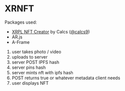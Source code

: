 # XRNFT

Packages used:

- [XRPL NFT Creator](https://github.com/calvincs/xrpl-nft-creator) by Calcs ([@calcs9](https://twitter.com/calcs9)) 
- AR.js
- A-Frame




1. user takes photo / video
2. uploads to server
3. server POST IPFS hash
4. server pins hash
5. server mints nft with ipfs hash
6. POST returns true or whatever metadata client needs
7. user displays NFT